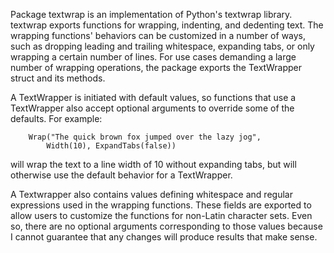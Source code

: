 Package textwrap is an implementation of Python's textwrap library.
textwrap exports functions for wrapping, indenting, and dedenting
text.  The wrapping functions' behaviors can be customized in a
number of ways, such as dropping leading and trailing whitespace,
expanding tabs, or only wrapping a certain number of lines.  For
use cases demanding a large number of wrapping operations, the
package exports the TextWrapper struct and its methods.

A TextWrapper is initiated with default values, so functions that
use a TextWrapper also accept optional arguments to override some
of the defaults.  For example:

		Wrap("The quick brown fox jumped over the lazy jog",
			Width(10), ExpandTabs(false))

will wrap the text to a line width of 10 without expanding tabs,
but will otherwise use the default behavior for a TextWrapper.

A Textwrapper also contains values defining whitespace and regular
expressions used in the wrapping functions.  These fields are
exported to allow users to customize the functions for non-Latin
character sets.  Even so, there are no optional arguments
corresponding to those values because I cannot guarantee that any 
changes will produce results that make sense.
